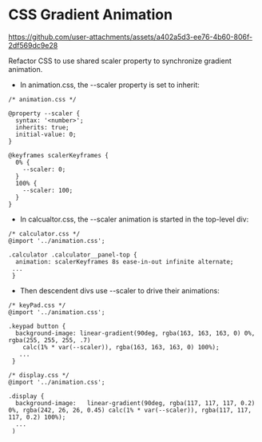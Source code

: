 # CSS Gradient Animation


https://github.com/user-attachments/assets/a402a5d3-ee76-4b60-806f-2df569dc9e28



Refactor CSS to use shared scaler property to synchronize gradient animation. 
- In animation.css, the --scaler property is set to inherit:

```
/* animation.css */

@property --scaler {
  syntax: '<number>'; 
  inherits: true;   
  initial-value: 0;  
}

@keyframes scalerKeyframes {
  0% {
    --scaler: 0;
  }
  100% {
    --scaler: 100;
  }
}
``` 
- In calcualtor.css, the --scaler animation is started in the top-level div:
```
/* calculator.css */
@import '../animation.css';

.calculator .calculator__panel-top {
  animation: scalerKeyframes 8s ease-in-out infinite alternate;
 ...
 }
```
- Then descendent divs use --scaler to drive their animations:
```
/* keyPad.css */
@import '../animation.css';

.keypad button {
  background-image: linear-gradient(90deg, rgba(163, 163, 163, 0) 0%, rgba(255, 255, 255, .7) 
    calc(1% * var(--scaler)), rgba(163, 163, 163, 0) 100%);
   ...
 }
```

```
/* display.css */
@import '../animation.css';

.display {
  background-image:   linear-gradient(90deg, rgba(117, 117, 117, 0.2) 0%, rgba(242, 26, 26, 0.45) calc(1% * var(--scaler)), rgba(117, 117, 117, 0.2) 100%);
  ...
 )
